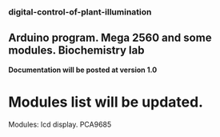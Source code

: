 ### digital-control-of-plant-illumination
## Arduino program. Mega 2560 and some modules. Biochemistry lab

**Documentation will be posted at version 1.0**

# Modules list will be updated.


Modules:
lcd display.
PCA9685
